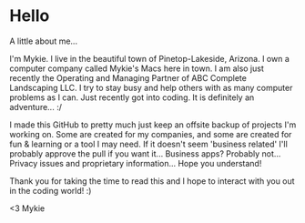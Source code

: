 # Hello
A little about me...

I'm Mykie.
I live in the beautiful town of Pinetop-Lakeside, Arizona.
I own a computer company called Mykie's Macs here in town.
I am also just recently the Operating and Managing Partner of ABC Complete Landscaping LLC.
I try to stay busy and help others with as many computer problems as I can.
Just recently got into coding.
It is definitely an adventure... :/

I made this GitHub to pretty much just keep an offsite backup of projects I'm working on.
Some are created for my companies, and some are created for fun & learning or a tool I may need.
If it doesn't seem 'business related' I'll probably approve the pull if you want it...
Business apps? Probably not... Privacy issues and proprietary information... Hope you understand!

Thank you for taking the time to read this and I hope to interact with you out in the coding world!  :)

<3 Mykie
